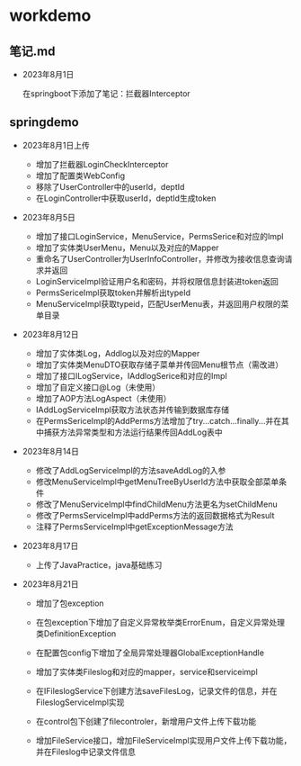 # workdemo

## 笔记.md

- 2023年8月1日

  在springboot下添加了笔记：拦截器Interceptor

## springdemo

- 2023年8月1日上传
  - 增加了拦截器LoginCheckInterceptor
  - 增加了配置类WebConfig
  - 移除了UserController中的userId，deptId
  - 在LoginController中获取userId，deptId生成token
- 2023年8月5日
  - 增加了接口LoginService，MenuService，PermsSerice和对应的Impl
  - 增加了实体类UserMenu，Menu以及对应的Mapper
  - 重命名了UserController为UserInfoController，并修改为接收信息查询请求并返回
  - LoginServiceImpl验证用户名和密码，并将权限信息封装进token返回
  - PermsSericeImpl获取token并解析出typeId
  - MenuServiceImpl获取typeid，匹配UserMenu表，并返回用户权限的菜单目录

- 2023年8月12日
  - 增加了实体类Log，Addlog以及对应的Mapper
  - 增加了实体类MenuDTO获取存储子菜单并传回Menu根节点（需改进）
  - 增加了接口ILogService，IAddlogSerice和对应的Impl
  - 增加了自定义接口@Log（未使用）
  - 增加了AOP方法LogAspect（未使用）
  - IAddLogServiceImpl获取方法状态并传输到数据库存储
  - 在PermsSericeImpl的AddPerms方法增加了try...catch...finally...并在其中捕获方法异常类型和方法运行结果传回AddLog表中

- 2023年8月14日
  - 修改了AddLogServiceImpl的方法saveAddLog的入参
  - 修改MenuServiceImpl中getMenuTreeByUserId方法中获取全部菜单条件
  - 修改了MenuServiceImpl中findChildMenu方法更名为setChildMenu
  - 修改了PermsServiceImpl中addPerms方法的返回数据格式为Result
  - 注释了PermsServiceImpl中getExceptionMessage方法

- 2023年8月17日
  - 上传了JavaPractice，java基础练习

- 2023年8月21日

  - 增加了包exception

  - 在包exception下增加了自定义异常枚举类ErrorEnum，自定义异常处理类DefinitionException

  - 在配置包config下增加了全局异常处理器GlobalExceptionHandle

  - 增加了实体类Fileslog和对应的mapper，service和serviceimpl

  - 在IFileslogService下创建方法saveFilesLog，记录文件的信息，并在FileslogServiceImpl实现

  - 在control包下创建了filecontroler，新增用户文件上传下载功能

  - 增加FileService接口，增加FileServiceImpl实现用户文件上传下载功能，并在Fileslog中记录文件信息

    
